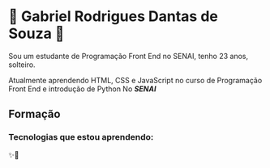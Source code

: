 # 🌱  Gabriel Rodrigues Dantas de Souza 🌱 

Sou um estudante de Programação Front End no SENAI, tenho 23 anos, solteiro.

Atualmente aprendendo HTML, CSS e JavaScript no curso de Programação Front End e introdução de Python No **_SENAI_**

## Formação

### Tecnologias que estou aprendendo:
✨🌹





<!--
**GabrielRodriguesD/GabrielRodriguesD** is a ✨ _special_ ✨ repository because its `README.md` (this file) appears on your GitHub profile.

Here are some ideas to get you started:

- 🔭 I’m currently working on ...
- 🌱 I’m currently learning ...
- 👯 I’m looking to collaborate on ...
- 🤔 I’m looking for help with ...
- 💬 Ask me about ...
- 📫 How to reach me: ...
- 😄 Pronouns: ...
- ⚡ Fun fact: ...
## -> markdown
-->
